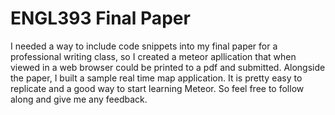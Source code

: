 # ENGL393 Final Paper

I needed a way to include code snippets into my final paper for a professional writing class, so I created a meteor apllication that when viewed in a web browser could be printed to a pdf and submitted. Alongside the paper, I built a sample real time map application. It is pretty easy to replicate and a good way to start learning Meteor. So feel free to follow along and give me any feedback.
